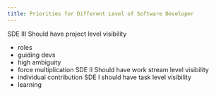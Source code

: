```yaml
---
title: Priorities for Different Level of Software Developer
---
```

SDE III Should have project level visibility
- roles
- guiding devs
- high ambiguity
- force multiplication
SDE II Should have work stream level visibility
- individual contribution
SDE I should have task level visibility
- learning
